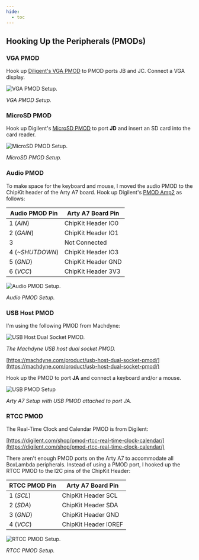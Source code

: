 ```yaml
---
hide:
  - toc
---
```


## Hooking Up the Peripherals (PMODs)

### VGA PMOD

Hook up [Diligent's VGA PMOD](https://digilent.com/reference/pmod/pmodvga/start) to PMOD ports JB and JC. Connect a VGA display.

![VGA PMOD Setup.](assets/vera_fpga_test_setup.jpg)

*VGA PMOD Setup.*

### MicroSD PMOD

Hook up Digilent's [MicroSD PMOD](https://digilent.com/shop/pmod-microsd-microsd-card-slot/) to port **JD** and insert an SD card into the card reader.

![MicroSD PMOD Setup.](assets/microsd_pmod.jpg)

*MicroSD PMOD Setup.*

### Audio PMOD

To make space for the keyboard and mouse, I moved the audio PMOD to the ChipKit header of the Arty A7 board. Hook up Digilent's [PMOD Amp2](https://digilent.com/shop/pmod-amp2-audio-amplifier/) as follows:

| Audio PMOD Pin | Arty A7 Board Pin |
|----------------|-------------------|
| 1 (*AIN*) | ChipKit Header IO0 |
| 2 (*GAIN*) | ChipKit Header IO1 |
| 3 | Not Connected |
| 4 (*~SHUTDOWN*) | ChipKit Header IO3 |
| 5 (*GND*) | ChipKit Header GND |
| 6 (*VCC*) | ChipKit Header 3V3 |

![Audio PMOD Setup.](assets/audio_pmod.jpg)

*Audio PMOD Setup.*

### USB Host PMOD

I'm using the following PMOD from Machdyne:

![USB Host Dual Socket PMOD.](assets/usb_host_dual_socket_pmod.jpg)

*The Machdyne USB host dual socket PMOD.*

[https://machdyne.com/product/usb-host-dual-socket-pmod/](https://machdyne.com/product/usb-host-dual-socket-pmod/)

Hook up the PMOD to port **JA** and connect a keyboard and/or a mouse.

![USB PMOD Setup](assets/usb_pmod_setup.jpg)

*Arty A7 Setup with USB PMOD attached to port JA.*

### RTCC PMOD

The Real-Time Clock and Calendar PMOD is from Digilent:

[https://digilent.com/shop/pmod-rtcc-real-time-clock-calendar/](https://digilent.com/shop/pmod-rtcc-real-time-clock-calendar/)

There aren't enough PMOD ports on the Arty A7 to accommodate all BoxLambda peripherals. Instead of using a PMOD port, I hooked up the RTCC PMOD to the I2C pins of the ChipKit Header:

| RTCC PMOD Pin | Arty A7 Board Pin |
|----------|-------------|
| 1 (*SCL*) | ChipKit Header SCL |
| 2 (*SDA*) | ChipKit Header SDA |
| 3 (*GND*) | ChipKit Header GND |
| 4 (*VCC*) | ChipKit Header IOREF |

![RTCC PMOD Setup.](assets/rtcc_pmod.jpg)

*RTCC PMOD Setup.*

